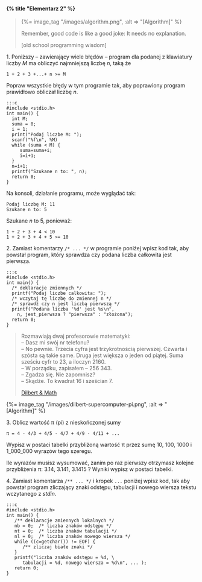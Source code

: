 #### {% title "Elementarz 2" %}

<blockquote>
  {%= image_tag "/images/algorithm.png", :alt => "[Algorithm]" %}
  <p>Remember, good code is like a good joke: It needs no explanation.</p>
  <p class="author">[old school programming wisdom]</p>
</blockquote>

1\. Poniższy – zawierający wiele błędów – program dla podanej
z klawiatury liczby *M* ma obliczyć najmniejszą liczbę *n*, taką że

    1 + 2 + 3 +...+ n >= M

Popraw wszystkie błędy w tym programie tak, aby poprawiony program
prawidłowo obliczał liczbę *n*.

    :::c
    #include <stdio.h>
    int main() {
      int M;
      suma = 0;
      i = 1;
      print("Podaj liczbe M: ");
      scanf("%f\n", %M)
      while (suma < M) {
         suma=suma+i;
         i=i+1;
      }
      n=i+1;
      printf("Szukane n to: ", n);
      return 0;
    }

Na konsoli, działanie programu, może wyglądać tak:

    Podaj liczbę M: 11
    Szukane n to: 5

Szukane *n* to 5, ponieważ:

    1 + 2 + 3 + 4 < 10
    1 + 2 + 3 + 4 + 5 >= 10


2\. Zamiast komentarzy `/* ... */` w programie poniżej wpisz kod tak,
aby powstał program, który sprawdza czy podana liczba całkowita jest
pierwsza.

    :::c
    #include <stdio.h>
    int main() {
      /* deklaracje zmiennych */
      printf("Podaj liczbe calkowita: ");
      /* wczytaj tę liczbę do zmiennej n */
      /* sprawdź czy n jest liczbą pierwszą */
      printf("Podana liczba '%d' jest %s\n",
        n, jest_pierwsza ? "pierwsza" : "złożona");
      return 0;
    }


<blockquote>
  <p>Rozmawiają dwaj profesorowie matematyki:<br>
  – Dasz mi swój nr telefonu?<br>
  – No pewnie. Trzecia cyfra jest trzykrotnością pierwszej.
  Czwarta i szósta są takie same.
  Druga jest większa o jeden od piątej.
  Suma sześciu cyfr to 23, a iloczyn 2160.<br>
  – W porządku, zapisałem – 256 343.<br>
  – Zgadza się. Nie zapomnisz?<br>
  – Skądże. To kwadrat 16 i sześcian 7.</p>
  <p class="author"><a href="http://dilbert.com/strips/comic/1992-07-18/">Dilbert & Math</a></p>
</blockquote>

{%= image_tag "/images/dilbert-supercomputer-pi.png", :alt => "[Algorithm]" %}

3\. Oblicz wartość π (pi) z nieskończonej sumy

    π = 4 - 4/3 + 4/5 - 4/7 + 4/9 - 4/11 + ...

Wypisz w postaci tabelki przybliżoną wartość π
przez sumę 10, 100, 1000 i 1_000_000 wyrazów tego szeregu.

Ile wyrazów musisz wysumować, zanim po raz pierwszy otrzymasz
kolejne przybliżenia  π: 3.14, 3.141, 3.1415 ?
Wyniki wypisz w postaci tabelki.


4\. Zamiast komentarza `/** ... */` i kropek `...` poniżej wpisz kod,
tak aby powstał program zliczający znaki odstępu, tabulacji i nowego
wiersza tekstu wczytanego z *stdin*.

    :::c
    #include <stdio.h>
    int main() {
       /** deklaracje zmiennych lokalnych */
       nb = 0;  /* liczba znaków odstępu */
       nt = 0;  /* liczba znaków tabulacji */
       nl = 0;  /* liczba znaków nowego wiersza */
       while ((c=getchar()) != EOF) {
          /** zliczaj białe znaki */
       }
       printf("liczba znaków odstępu = %d, \
          tabulacji = %d, nowego wiersza = %d\n", ... );
       return 0;
    }
